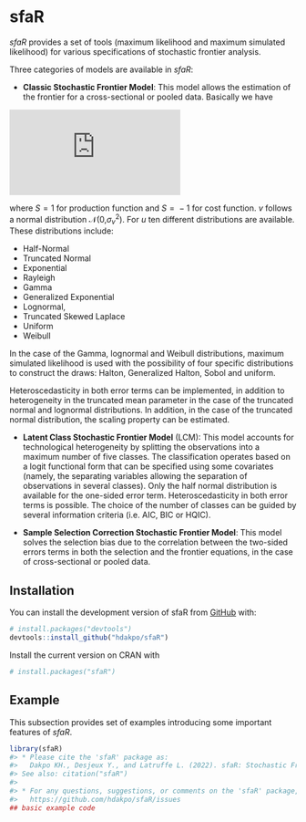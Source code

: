 
<!-- README.md is generated from README.Rmd. Please edit that file -->

# sfaR

<!-- badges: start -->
<!-- badges: end -->

*sfaR* provides a set of tools (maximum likelihood and maximum simulated
likelihood) for various specifications of stochastic frontier analysis.

Three categories of models are available in *sfaR*:

-   **Classic Stochastic Frontier Model**: This model allows the
    estimation of the frontier for a cross-sectional or pooled data.
    Basically we have

![eq
1](https://latex.codecogs.com/gif.latex?y_i%20%3D%20%5Cmathbf%7Bx_i%27%7D%5Cboldsymbol%7B%5Cbeta%7D%20+%20v_i%20-%20Su_i)

<!-- $$y_i = \mathbf{x_i'}\boldsymbol{\beta} + v_i - Su_i$$ -->

where *S* = 1 for production function and *S* =  − 1 for cost function.
*v* follows a normal distribution 𝒩(0,*σ*<sub>*v*</sub><sup>2</sup>).
For *u* ten different distributions are available. These distributions
include:

-   Half-Normal
-   Truncated Normal
-   Exponential
-   Rayleigh
-   Gamma
-   Generalized Exponential
-   Lognormal,
-   Truncated Skewed Laplace
-   Uniform
-   Weibull

In the case of the Gamma, lognormal and Weibull distributions, maximum
simulated likelihood is used with the possibility of four specific
distributions to construct the draws: Halton, Generalized Halton, Sobol
and uniform.

Heteroscedasticity in both error terms can be implemented, in addition
to heterogeneity in the truncated mean parameter in the case of the
truncated normal and lognormal distributions. In addition, in the case
of the truncated normal distribution, the scaling property can be
estimated.

-   **Latent Class Stochastic Frontier Model** (LCM): This model
    accounts for technological heterogeneity by splitting the
    observations into a maximum number of five classes. The
    classification operates based on a logit functional form that can be
    specified using some covariates (namely, the separating variables
    allowing the separation of observations in several classes). Only
    the half normal distribution is available for the one-sided error
    term. Heteroscedasticity in both error terms is possible. The choice
    of the number of classes can be guided by several information
    criteria (i.e. AIC, BIC or HQIC).

-   **Sample Selection Correction Stochastic Frontier Model**: This
    model solves the selection bias due to the correlation between the
    two-sided errors terms in both the selection and the frontier
    equations, in the case of cross-sectional or pooled data.

## Installation

You can install the development version of sfaR from
[GitHub](https://github.com/) with:

``` r
# install.packages("devtools")
devtools::install_github("hdakpo/sfaR")
```

Install the current version on CRAN with

``` r
# install.packages("sfaR")
```

## Example

This subsection provides set of examples introducing some important
features of *sfaR*.

``` r
library(sfaR)
#> * Please cite the 'sfaR' package as:
#>   Dakpo KH., Desjeux Y., and Latruffe L. (2022). sfaR: Stochastic Frontier Analysis Routines. R package version 1.0.0.
#> See also: citation("sfaR")
#> 
#> * For any questions, suggestions, or comments on the 'sfaR' package, please make use of Tracker facilities at:
#>   https://github.com/hdakpo/sfaR/issues
## basic example code
```
